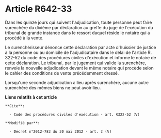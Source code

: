 # Article R642-33

Dans les quinze jours qui suivent l'adjudication, toute personne peut faire surenchère du dixième par déclaration au greffe
du juge de l'exécution du tribunal de grande instance dans le ressort duquel réside le notaire qui a procédé à la vente. 

Le surenchérisseur dénonce cette déclaration par acte d'huissier de justice à la personne ou au domicile de l'adjudicataire
dans le délai de l'article R. 322-52 du code des procédures civiles d'exécution et informe le notaire de cette déclaration.
Le tribunal, par le jugement qui valide la surenchère, renvoie la nouvelle adjudication devant le même notaire qui procède
selon le cahier des conditions de vente précédemment dressé. 

Lorsqu'une seconde adjudication a lieu après surenchère, aucune autre surenchère des mêmes biens ne peut avoir lieu.

**Liens relatifs à cet article**

	**Cite**:

	  - Code des procédures civiles d'exécution - art. R322-52 (V)

	**Modifié par**:

	  - Décret n°2012-783 du 30 mai 2012 - art. 2 (V)
